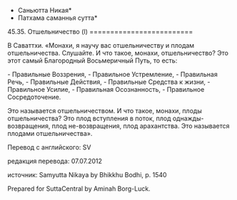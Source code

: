 * Саньютта Никая*
* Патхама саманнья сутта*

45\.35\. Отшельничество \(I\)
\=\=\=\=\=\=\=\=\=\=\=\=\=\=\=\=\=\=\=\=\=\=\=\=\=

В Саваттхи\. «Монахи, я научу вас отшельничеству и плодам отшельничества\. Слушайте\. И что такое, монахи, отшельничество? Это этот самый Благородный Восьмеричный Путь, то есть:

\- Правильные Воззрения,
\- Правильное Устремление,
\- Правильная Речь,
\- Правильные Действия,
\- Правильные Средства к жизни,
\- Правильное Усилие,
\- Правильная Осознанность,
\- Правильное Сосредоточение\.

Это называется отшельничеством\. И что такое, монахи, плоды отшельничества? Это плод вступления в поток, плод однажды\-возвращения, плод не\-возвращения, плод арахантства\. Это называется плодами отшельничества»\.

Перевод с английского: SV

редакция перевода: 07\.07\.2012

источник: Samyutta Nikaya by Bhikkhu Bodhi, p\. 1540

Prepared for SuttaCentral by Aminah Borg\-Luck\.